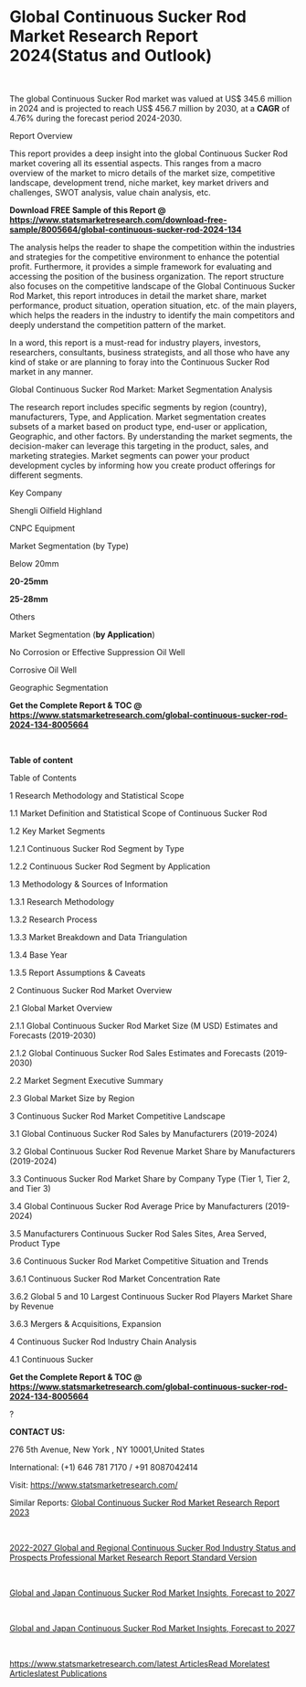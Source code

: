 <h1>Global Continuous Sucker Rod Market Research Report 2024(Status and Outlook)</h1><br/><p>The global Continuous Sucker Rod market was valued at US$ 345.6 million in 2024 and is projected to reach US$ 456.7 million by 2030, at a <strong>CAGR</strong> of 4.76% during the forecast period 2024-2030.</p>
 
 
 
 <p>Report Overview</p>
 
 
 
 <p>This report provides a deep insight into the global Continuous Sucker Rod market covering all its essential aspects. This ranges from a macro overview of the market to micro details of the market size, competitive landscape, development trend, niche market, key market drivers and challenges, SWOT analysis, value chain analysis, etc.</p>
 
 
 
 <p><strong>Download FREE Sample of this Report @ <a href="https://www.statsmarketresearch.com/download-free-sample/8005664/global-continuous-sucker-rod-2024-134">https://www.statsmarketresearch.com/download-free-sample/8005664/global-continuous-sucker-rod-2024-134</a></strong></p>
 
 
 
 <p>The analysis helps the reader to shape the competition within the industries and strategies for the competitive environment to enhance the potential profit. Furthermore, it provides a simple framework for evaluating and accessing the position of the business organization. The report structure also focuses on the competitive landscape of the Global Continuous Sucker Rod Market, this report introduces in detail the market share, market performance, product situation, operation situation, etc. of the main players, which helps the readers in the industry to identify the main competitors and deeply understand the competition pattern of the market.</p>
 
 
 
 <p>In a word, this report is a must-read for industry players, investors, researchers, consultants, business strategists, and all those who have any kind of stake or are planning to foray into the Continuous Sucker Rod market in any manner.</p>
 
 
 
 <p>Global Continuous Sucker Rod Market: Market Segmentation Analysis</p>
 
 
 
 <p>The research report includes specific segments by region (country), manufacturers, Type, and Application. Market segmentation creates subsets of a market based on product type, end-user or application, Geographic, and other factors. By understanding the market segments, the decision-maker can leverage this targeting in the product, sales, and marketing strategies. Market segments can power your product development cycles by informing how you create product offerings for different segments.</p>
 
 
 
 <p>Key Company</p>
 
 
 
 <p>Shengli Oilfield Highland</p>
 
 
 
 <p>CNPC Equipment</p>
 
 
 
 <p>Market Segmentation (by Type)</p>
 
 
 
 <p>Below 20mm</p>
 
 
 
 <p><strong>20-25mm</strong></p>
 
 
 
 <p><strong>25-28mm</strong></p>
 
 
 
 <p>Others</p>
 
 
 
 <p>Market Segmentation (<strong>by Application</strong>)</p>
 
 
 
 <p>No Corrosion or Effective Suppression Oil Well</p>
 
 
 
 <p>Corrosive Oil Well</p>
 
 
 
 <p>Geographic Segmentation</p>
 
 
 
 <div><b>Get the Complete Report & TOC @ <a href="https://www.statsmarketresearch.com/global-continuous-sucker-rod-2024-134-8005664">https://www.statsmarketresearch.com/global-continuous-sucker-rod-2024-134-8005664</a></b></div>
 
 
 
 <p><br />
 
 <b>Table of content</b></p>
 
 
 
 <p>Table of Contents<br />
 
 1 Research Methodology and Statistical Scope<br />
 
 1.1 Market Definition and Statistical Scope of Continuous Sucker Rod<br />
 
 1.2 Key Market Segments<br />
 
 1.2.1 Continuous Sucker Rod Segment by Type<br />
 
 1.2.2 Continuous Sucker Rod Segment by Application<br />
 
 1.3 Methodology & Sources of Information<br />
 
 1.3.1 Research Methodology<br />
 
 1.3.2 Research Process<br />
 
 1.3.3 Market Breakdown and Data Triangulation<br />
 
 1.3.4 Base Year<br />
 
 1.3.5 Report Assumptions & Caveats<br />
 
 2 Continuous Sucker Rod Market Overview<br />
 
 2.1 Global Market Overview<br />
 
 2.1.1 Global Continuous Sucker Rod Market Size (M USD) Estimates and Forecasts (2019-2030)<br />
 
 2.1.2 Global Continuous Sucker Rod Sales Estimates and Forecasts (2019-2030)<br />
 
 2.2 Market Segment Executive Summary<br />
 
 2.3 Global Market Size by Region<br />
 
 3 Continuous Sucker Rod Market Competitive Landscape<br />
 
 3.1 Global Continuous Sucker Rod Sales by Manufacturers (2019-2024)<br />
 
 3.2 Global Continuous Sucker Rod Revenue Market Share by Manufacturers (2019-2024)<br />
 
 3.3 Continuous Sucker Rod Market Share by Company Type (Tier 1, Tier 2, and Tier 3)<br />
 
 3.4 Global Continuous Sucker Rod Average Price by Manufacturers (2019-2024)<br />
 
 3.5 Manufacturers Continuous Sucker Rod Sales Sites, Area Served, Product Type<br />
 
 3.6 Continuous Sucker Rod Market Competitive Situation and Trends<br />
 
 3.6.1 Continuous Sucker Rod Market Concentration Rate<br />
 
 3.6.2 Global 5 and 10 Largest Continuous Sucker Rod Players Market Share by Revenue<br />
 
 3.6.3 Mergers & Acquisitions, Expansion<br />
 
 4 Continuous Sucker Rod Industry Chain Analysis<br />
 
 4.1 Continuous Sucker</p>
 
 
 
 <div><b>Get the Complete Report & TOC @ <a href="https://www.statsmarketresearch.com/global-continuous-sucker-rod-2024-134-8005664">https://www.statsmarketresearch.com/global-continuous-sucker-rod-2024-134-8005664</a></b></div>
 
 
 
 <p>? </p>
 
 
 
 <p><b>CONTACT US:</b><br />
 
 276 5th Avenue, New York , NY 10001,United States<br />
 
 International: (+1) 646 781 7170 / +91 8087042414<br />
 
 Visit: <a href="https://www.statsmarketresearch.com/">https://www.statsmarketresearch.com/</a><br />
 
 Similar Reports: <a href="https://www.statsmarketresearch.com/global-continuous-sucker-rod-2024-134-8005664">Global Continuous Sucker Rod Market Research Report 2023</a><br />
 
 <br />
 
 <a href="https://www.statsmarketresearch.com/global-continuous-sucker-rod-2024-134-8005664">2022-2027 Global and Regional Continuous Sucker Rod Industry Status and Prospects Professional Market Research Report Standard Version</a><br />
 
 <br />
 
 <a href="https://www.statsmarketresearch.com/global-continuous-sucker-rod-2024-134-8005664">Global and Japan Continuous Sucker Rod Market Insights, Forecast to 2027</a><br />
 
 <br />
 
 <a href="https://www.statsmarketresearch.com/global-continuous-sucker-rod-2024-134-8005664">Global and Japan Continuous Sucker Rod Market Insights, Forecast to 2027</a><br />
 
 <br />
 
 <a href="https://gyeongbokgung.com">https://www.statsmarketresearch.com/</a><a href="https://hallyeomaritime.com">latest Articles</a><a href="https://jingwansa.com">Read More</a><a href="https://nguoiviet.jp/">latest Articles</a><a href="https://www.intelmarketresearch.com/">latest Publications</a></p>